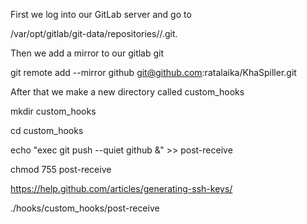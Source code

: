First we log into our GitLab server and go to

/var/opt/gitlab/git-data/repositories/<group>/<project>.git.

Then we add a mirror to our gitlab git

git remote add --mirror github git@github.com:ratalaika/KhaSpiller.git

After that we make a new directory called custom_hooks


mkdir custom_hooks

cd custom_hooks

echo "exec git push --quiet github &" >> post-receive

chmod 755 post-receive

https://help.github.com/articles/generating-ssh-keys/

./hooks/custom_hooks/post-receive
